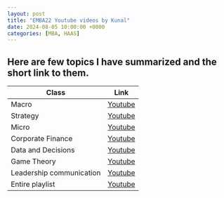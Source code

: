 ```yaml
---
layout: post
title: "EMBA22 Youtube videos by Kunal"
date: 2024-08-05 10:00:00 +0000
categories: [MBA, HAAS]
---
```


## Here are few topics I have summarized and the short link to them.

| Class        | Link                |
|-------------|------------------------|
| Macro    | [Youtube](https://www.youtube.com/watch?v=ZkhJG-DscQY&list=PL4KdJM8LzAMcRtgO4ONqbX0Fgl49oUgz2&index=34) |
| Strategy  | [Youtube](https://www.youtube.com/watch?v=juLrfvXbGcQ&list=PL4KdJM8LzAMcRtgO4ONqbX0Fgl49oUgz2&index=58)|
| Micro | [Youtube](https://www.youtube.com/watch?v=BAuO9E0tZvw&list=PL4KdJM8LzAMcRtgO4ONqbX0Fgl49oUgz2&index=66)    |
| Corporate Finance | [Youtube](https://www.youtube.com/watch?v=4IrEBsZSnj4&list=PL4KdJM8LzAMcRtgO4ONqbX0Fgl49oUgz2&index=72)    |
| Data and Decisions | [Youtube](https://www.youtube.com/watch?v=02xpk1_4hmI&list=PL4KdJM8LzAMcRtgO4ONqbX0Fgl49oUgz2&index=96)    |
| Game Theory | [Youtube](https://www.youtube.com/watch?v=UtUX9acBlKI&list=PL4KdJM8LzAMcRtgO4ONqbX0Fgl49oUgz2&index=110) |
| Leadership communication | [Youtube](https://www.youtube.com/watch?v=R_ErYygoRyY&list=PL4KdJM8LzAMcRtgO4ONqbX0Fgl49oUgz2&index=9)|
| Entire playlist | [Youtube](https://www.youtube.com/playlist?list=PL4KdJM8LzAMcRtgO4ONqbX0Fgl49oUgz2) |


